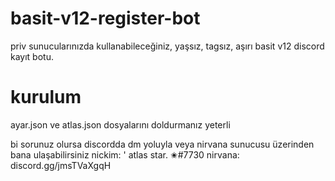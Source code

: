# basit-v12-register-bot
 priv sunucularınızda kullanabileceğiniz, yaşsız, tagsız, aşırı basit v12 discord kayıt botu.
 
# kurulum
ayar.json ve atlas.json dosyalarını doldurmanız yeterli

bi sorunuz olursa discordda dm yoluyla veya nirvana sunucusu üzerinden bana ulaşabilirsiniz
nickim: ' atlas star. ✬#7730
nirvana: discord.gg/jmsTVaXgqH
